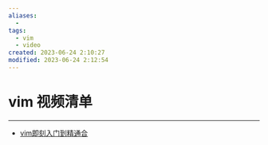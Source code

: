 ```yaml
---
aliases:
  - 
tags:
  - vim
  - video
created: 2023-06-24 2:10:27
modified: 2023-06-24 2:12:54
---
```

# vim 视频清单

---

* [vim即刻入门到精通合](https://space.bilibili.com/350849035/channel/collectiondetail?sid=1411479)
